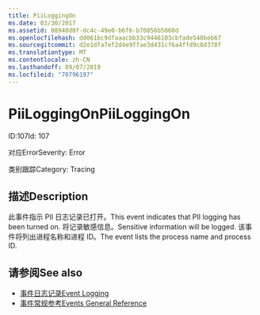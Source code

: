 ```yaml
---
title: PiiLoggingOn
ms.date: 03/30/2017
ms.assetid: 08940d0f-dc4c-49e0-b6f6-b70856b5060d
ms.openlocfilehash: dd061bc9dfaaacbb33c9446103cbfade540beb67
ms.sourcegitcommit: d2e1dfa7ef2d4e9ffae3d431cf6a4ffd9c8d378f
ms.translationtype: MT
ms.contentlocale: zh-CN
ms.lasthandoff: 09/07/2019
ms.locfileid: "70796197"
---
```

# <a name="piiloggingon"></a><span data-ttu-id="fa9a1-102">PiiLoggingOn</span><span class="sxs-lookup"><span data-stu-id="fa9a1-102">PiiLoggingOn</span></span>
<span data-ttu-id="fa9a1-103">ID:107</span><span class="sxs-lookup"><span data-stu-id="fa9a1-103">Id: 107</span></span>  
  
 <span data-ttu-id="fa9a1-104">对应Error</span><span class="sxs-lookup"><span data-stu-id="fa9a1-104">Severity: Error</span></span>  
  
 <span data-ttu-id="fa9a1-105">类别跟踪</span><span class="sxs-lookup"><span data-stu-id="fa9a1-105">Category: Tracing</span></span>  
  
## <a name="description"></a><span data-ttu-id="fa9a1-106">描述</span><span class="sxs-lookup"><span data-stu-id="fa9a1-106">Description</span></span>  
 <span data-ttu-id="fa9a1-107">此事件指示 PII 日志记录已打开。</span><span class="sxs-lookup"><span data-stu-id="fa9a1-107">This event indicates that PII logging has been turned on.</span></span> <span data-ttu-id="fa9a1-108">将记录敏感信息。</span><span class="sxs-lookup"><span data-stu-id="fa9a1-108">Sensitive information will be logged.</span></span> <span data-ttu-id="fa9a1-109">该事件将列出进程名称和进程 ID。</span><span class="sxs-lookup"><span data-stu-id="fa9a1-109">The event lists the process name and process ID.</span></span>  
  
## <a name="see-also"></a><span data-ttu-id="fa9a1-110">请参阅</span><span class="sxs-lookup"><span data-stu-id="fa9a1-110">See also</span></span>

- [<span data-ttu-id="fa9a1-111">事件日志记录</span><span class="sxs-lookup"><span data-stu-id="fa9a1-111">Event Logging</span></span>](index.md)
- [<span data-ttu-id="fa9a1-112">事件常规参考</span><span class="sxs-lookup"><span data-stu-id="fa9a1-112">Events General Reference</span></span>](events-general-reference.md)
